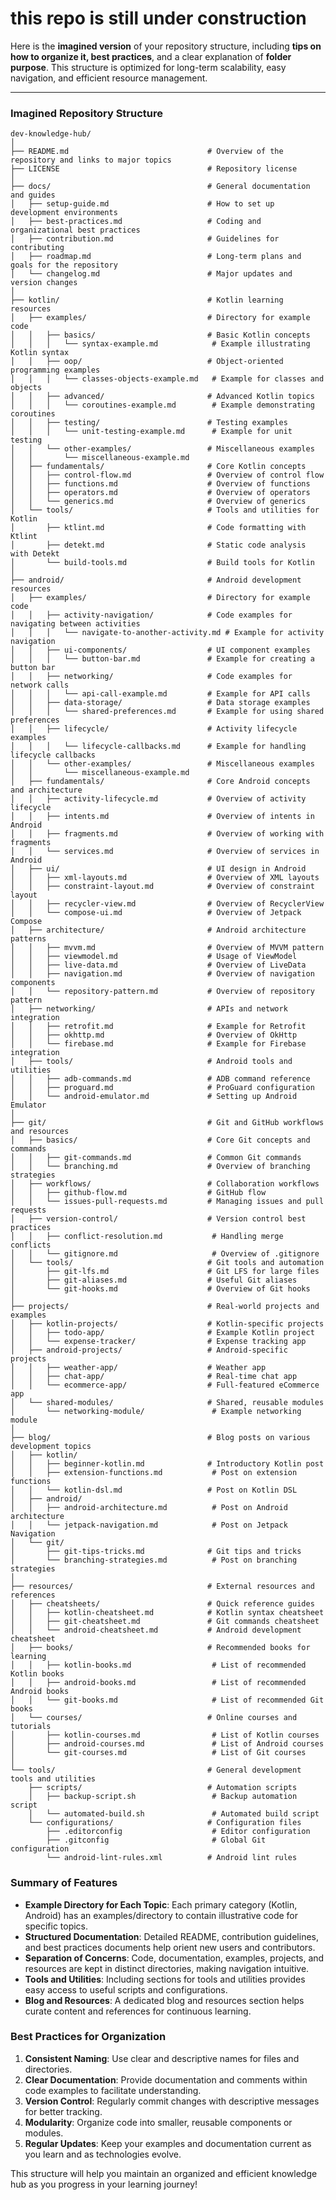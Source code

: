 # this repo is still under construction

Here is the **imagined version** of your repository structure, including **tips on how to organize it, best practices**, and a clear explanation of **folder purpose**. This structure is optimized for long-term scalability, easy navigation, and efficient resource management.

---
### Imagined Repository Structure

```
dev-knowledge-hub/
│
├── README.md                               # Overview of the repository and links to major topics
├── LICENSE                                 # Repository license
│
├── docs/                                   # General documentation and guides
│   ├── setup-guide.md                      # How to set up development environments
│   ├── best-practices.md                   # Coding and organizational best practices
│   ├── contribution.md                     # Guidelines for contributing
│   ├── roadmap.md                          # Long-term plans and goals for the repository
│   └── changelog.md                        # Major updates and version changes
│
├── kotlin/                                 # Kotlin learning resources
│   ├── examples/                           # Directory for example code
│   │   ├── basics/                         # Basic Kotlin concepts
│   │   │   └── syntax-example.md            # Example illustrating Kotlin syntax
│   │   ├── oop/                            # Object-oriented programming examples
│   │   │   └── classes-objects-example.md   # Example for classes and objects
│   │   ├── advanced/                       # Advanced Kotlin topics
│   │   │   └── coroutines-example.md        # Example demonstrating coroutines
│   │   ├── testing/                        # Testing examples
│   │   │   └── unit-testing-example.md      # Example for unit testing
│   │   └── other-examples/                 # Miscellaneous examples
│   │       └── miscellaneous-example.md
│   ├── fundamentals/                       # Core Kotlin concepts
│   │   ├── control-flow.md                 # Overview of control flow
│   │   ├── functions.md                    # Overview of functions
│   │   ├── operators.md                    # Overview of operators
│   │   └── generics.md                     # Overview of generics
│   └── tools/                              # Tools and utilities for Kotlin
│       ├── ktlint.md                       # Code formatting with Ktlint
│       ├── detekt.md                       # Static code analysis with Detekt
│       └── build-tools.md                  # Build tools for Kotlin
│
├── android/                                # Android development resources
│   ├── examples/                           # Directory for example code
│   │   ├── activity-navigation/            # Code examples for navigating between activities
│   │   │   └── navigate-to-another-activity.md # Example for activity navigation
│   │   ├── ui-components/                  # UI component examples
│   │   │   └── button-bar.md               # Example for creating a button bar
│   │   ├── networking/                     # Code examples for network calls
│   │   │   └── api-call-example.md         # Example for API calls
│   │   ├── data-storage/                   # Data storage examples
│   │   │   └── shared-preferences.md       # Example for using shared preferences
│   │   ├── lifecycle/                      # Activity lifecycle examples
│   │   │   └── lifecycle-callbacks.md      # Example for handling lifecycle callbacks
│   │   └── other-examples/                 # Miscellaneous examples
│   │       └── miscellaneous-example.md
│   ├── fundamentals/                       # Core Android concepts and architecture
│   │   ├── activity-lifecycle.md           # Overview of activity lifecycle
│   │   ├── intents.md                      # Overview of intents in Android
│   │   ├── fragments.md                    # Overview of working with fragments
│   │   └── services.md                     # Overview of services in Android
│   ├── ui/                                 # UI design in Android
│   │   ├── xml-layouts.md                  # Overview of XML layouts
│   │   ├── constraint-layout.md            # Overview of constraint layout
│   │   ├── recycler-view.md                # Overview of RecyclerView
│   │   └── compose-ui.md                   # Overview of Jetpack Compose
│   ├── architecture/                       # Android architecture patterns
│   │   ├── mvvm.md                         # Overview of MVVM pattern
│   │   ├── viewmodel.md                    # Usage of ViewModel
│   │   ├── live-data.md                    # Overview of LiveData
│   │   ├── navigation.md                   # Overview of navigation components
│   │   └── repository-pattern.md           # Overview of repository pattern
│   ├── networking/                         # APIs and network integration
│   │   ├── retrofit.md                     # Example for Retrofit
│   │   ├── okhttp.md                       # Overview of OkHttp
│   │   └── firebase.md                     # Example for Firebase integration
│   ├── tools/                              # Android tools and utilities
│   │   ├── adb-commands.md                 # ADB command reference
│   │   ├── proguard.md                     # ProGuard configuration
│   │   └── android-emulator.md             # Setting up Android Emulator
│
├── git/                                    # Git and GitHub workflows and resources
│   ├── basics/                             # Core Git concepts and commands
│   │   ├── git-commands.md                 # Common Git commands
│   │   └── branching.md                    # Overview of branching strategies
│   ├── workflows/                          # Collaboration workflows
│   │   ├── github-flow.md                  # GitHub flow
│   │   └── issues-pull-requests.md         # Managing issues and pull requests
│   ├── version-control/                    # Version control best practices
│   │   ├── conflict-resolution.md           # Handling merge conflicts
│   │   └── gitignore.md                     # Overview of .gitignore
│   └── tools/                              # Git tools and automation
│       ├── git-lfs.md                      # Git LFS for large files
│       ├── git-aliases.md                  # Useful Git aliases
│       └── git-hooks.md                    # Overview of Git hooks
│
├── projects/                               # Real-world projects and examples
│   ├── kotlin-projects/                    # Kotlin-specific projects
│   │   ├── todo-app/                       # Example Kotlin project
│   │   └── expense-tracker/                # Expense tracking app
│   ├── android-projects/                   # Android-specific projects
│   │   ├── weather-app/                    # Weather app
│   │   ├── chat-app/                       # Real-time chat app
│   │   └── ecommerce-app/                  # Full-featured eCommerce app
│   └── shared-modules/                     # Shared, reusable modules
│       └── networking-module/               # Example networking module
│
├── blog/                                   # Blog posts on various development topics
│   ├── kotlin/
│   │   ├── beginner-kotlin.md              # Introductory Kotlin post
│   │   ├── extension-functions.md           # Post on extension functions
│   │   └── kotlin-dsl.md                   # Post on Kotlin DSL
│   ├── android/
│   │   ├── android-architecture.md          # Post on Android architecture
│   │   └── jetpack-navigation.md            # Post on Jetpack Navigation
│   └── git/
│       ├── git-tips-tricks.md              # Git tips and tricks
│       └── branching-strategies.md          # Post on branching strategies
│
├── resources/                              # External resources and references
│   ├── cheatsheets/                        # Quick reference guides
│   │   ├── kotlin-cheatsheet.md            # Kotlin syntax cheatsheet
│   │   ├── git-cheatsheet.md               # Git commands cheatsheet
│   │   └── android-cheatsheet.md           # Android development cheatsheet
│   ├── books/                              # Recommended books for learning
│   │   ├── kotlin-books.md                  # List of recommended Kotlin books
│   │   ├── android-books.md                 # List of recommended Android books
│   │   └── git-books.md                     # List of recommended Git books
│   └── courses/                            # Online courses and tutorials
│       ├── kotlin-courses.md                # List of Kotlin courses
│       ├── android-courses.md               # List of Android courses
│       └── git-courses.md                   # List of Git courses
│
└── tools/                                  # General development tools and utilities
    ├── scripts/                            # Automation scripts
    │   ├── backup-script.sh                 # Backup automation script
    │   └── automated-build.sh               # Automated build script
    └── configurations/                     # Configuration files
        ├── .editorconfig                    # Editor configuration
        ├── .gitconfig                       # Global Git configuration
        └── android-lint-rules.xml          # Android lint rules
```

### Summary of Features

- **Example Directory for Each Topic**: Each primary category (Kotlin, Android) has an examples/directory to contain illustrative code for specific topics.
- **Structured Documentation**: Detailed README, contribution guidelines, and best practices documents help orient new users and contributors.
- **Separation of Concerns**: Code, documentation, examples, projects, and resources are kept in distinct directories, making navigation intuitive.
- **Tools and Utilities**: Including sections for tools and utilities provides easy access to useful scripts and configurations.
- **Blog and Resources**: A dedicated blog and resources section helps curate content and references for continuous learning.

### Best Practices for Organization

1. **Consistent Naming**: Use clear and descriptive names for files and directories.
2. **Clear Documentation**: Provide documentation and comments within code examples to facilitate understanding.
3. **Version Control**: Regularly commit changes with descriptive messages for better tracking.
4. **Modularity**: Organize code into smaller, reusable components or modules.
5. **Regular Updates**: Keep your examples and documentation current as you learn and as technologies evolve.

This structure will help you maintain an organized and efficient knowledge hub as you progress in your learning journey!
